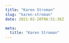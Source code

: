 ```yaml
---
title: "Karen Stroman"
slug: "karen-stroman"
date: 2021-02-20T06:51:36Z

meta:
  title: "Karen Stroman"
---
```


